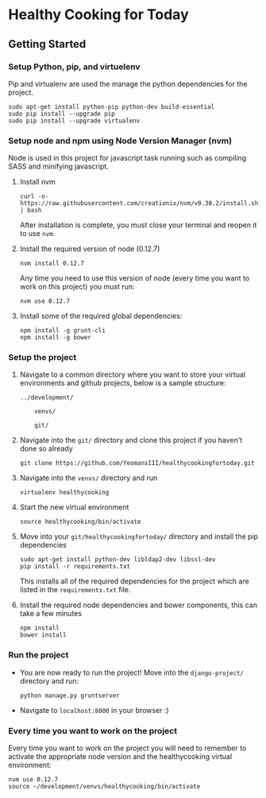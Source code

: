 # Healthy Cooking for Today
## Getting Started
### Setup Python, pip, and virtuelenv

Pip and virtualenv are used the manage the python dependencies for the project.

```
sudo apt-get install python-pip python-dev build-essential 
sudo pip install --upgrade pip 
sudo pip install --upgrade virtualenv 
```

### Setup node and npm using Node Version Manager (nvm)

Node is used in this project for javascript task running such as compiling SASS and minifying javascript.

1. Install nvm

    ```
    curl -o- https://raw.githubusercontent.com/creationix/nvm/v0.30.2/install.sh | bash
    ```
    After installation is complete, you must close your terminal and reopen it to use `nvm`.
2. Install the required version of node (0.12.7)

    ```
    nvm install 0.12.7
    ```
    
    Any time you need to use this version of node (every time you want to work on this project) you must run:

    ```
    nvm use 0.12.7
    ```
    
3. Install some of the required global dependencies:

    ```
    npm install -g grunt-cli
    npm install -g bower
    ```

### Setup the project
1. Navigate to a common directory where you want to store your virtual environments and github projects, below is a sample structure:

    ```
    ../development/
    
        venvs/
        
        git/
    ```
2. Navigate into the `git/` directory and clone this project if you haven't done so already

    ```
    git clone https://github.com/YeomansIII/healthycookingfortoday.git
    ```
3. Navigate into the `venvs/` directory and run 

    ```
    virtualenv healthycooking
    ```
4. Start the new virtual environment

    ```
    source healthycooking/bin/activate
    ```
5. Move into your `git/healthycookingfortoday/` directory and install the pip dependencies

    ```
    sudo apt-get install python-dev libldap2-dev libssl-dev
    pip install -r requirements.txt
    ```
    This installs all of the required dependencies for the project which are listed in the `requirements.txt` file.
6. Install the required node dependencies and bower components, this can take a few minutes

    ```
    npm install
    bower install
    ```

### Run the project
- You are now ready to run the project! Move into the `django-project/` directory and run:

    ```
    python manage.py gruntserver
    ```
- Navigate to `localhost:8000` in your browser :)


### Every time you want to work on the project
Every time you want to work on the project you will need to remember to activate the appropriate node version and the healthycooking virtual environment:

```
nvm use 0.12.7
source ~/development/venvs/healthycooking/bin/activate
```
